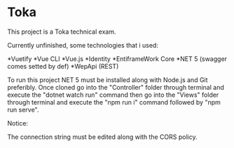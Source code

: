 # Toka
This project is a Toka technical exam.

Currently unfinished, some technologies that i used:

*Vuetify
*Vue CLI
*Vue.js
*Identity
*EntiframeWork Core
*NET 5 (swagger comes setted by def)
*WepApi (REST)


To run this project NET 5 must be installed along with Node.js and Git preferibly.
Once cloned go into the "Controller" folder through terminal and execute the "dotnet watch run"  command then go into the "Views" folder through terminal and execute the "npm run i" command followed by "npm run serve".

Notice:

The connection string must be edited along with the CORS policy.

